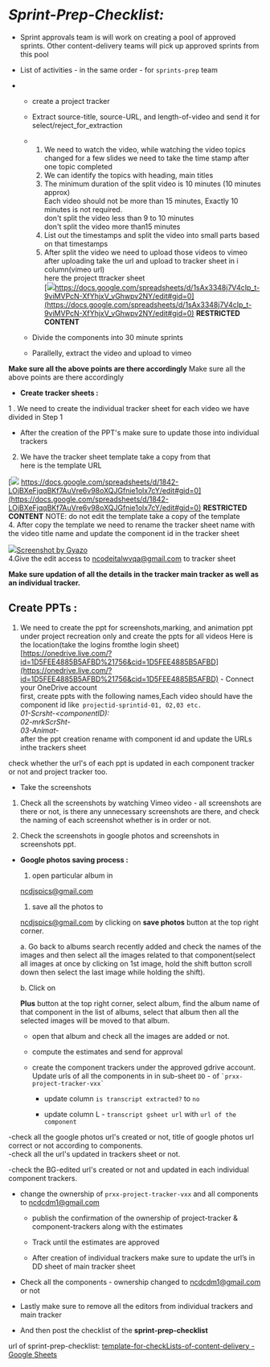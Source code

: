 # _**Sprint-Prep-Checklist:**_

 -   Sprint approvals team is will work on creating a pool of approved sprints. Other content-delivery teams will pick up approved sprints from this pool
    
 -   List of activities - in the same order - for `sprints-prep` team
 
 -  -   create a project tracker
        
    -   Extract source-title, source-URL, and length-of-video and send it for select/reject_for_extraction
        
    -   1. We need to watch the video, while watching the video topics changed for a few slides we need to take the time stamp after one topic completed  
        2. We can identify the topics with heading, main titles  
        3. The minimum duration of the split video is 10 minutes (10 minutes approx)  
        Each video should not be more than 15 minutes, Exactly 10 minutes is not required.  
        don't split the video less than 9 to 10 minutes  
        don't split the video more than15 minutes  
        4. List out the timestamps and split the video into small parts based on that timestamps  
        5. After split the video we need to upload those videos to vimeo  
        after uploading take the url and upload to tracker sheet in i column(vimeo url)  
        here the project ttracker sheet  
        [![](https://developers.google.com/drive/images/drive_icon.png)https://docs.google.com/spreadsheets/d/1sAx3348j7V4cIp_t-9viMVPcN-XfYhjxV_vGhwpv2NY/edit#gid=0](https://docs.google.com/spreadsheets/d/1sAx3348j7V4cIp_t-9viMVPcN-XfYhjxV_vGhwpv2NY/edit#gid=0)
        **RESTRICTED CONTENT**
        
    -   Divide the components into 30 minute sprints
        
    -   Parallelly, extract the video and upload to vimeo
        


  
  **Make sure all the above points are there accordingly**
  Make sure all the above points are there accordingly

-   **Create tracker sheets :**

1 . We need to create the individual tracker sheet for each video we have divided  in Step 1 

 - After the  creation of the PPT's make sure to update those into individual trackers 

2. We have the tracker sheet template take a copy from that  
        here is the template URL

[![](https://developers.google.com/drive/images/drive_icon.png)
https://docs.google.com/spreadsheets/d/1842-LOjBXeFjqqBKf7AuVre6v98oXQJGfnie1olx7cY/edit#gid=0](https://docs.google.com/spreadsheets/d/1842-LOjBXeFjqqBKf7AuVre6v98oXQJGfnie1olx7cY/edit#gid=0)
**RESTRICTED CONTENT**
  NOTE: do not edit the template take a copy of the  template  
  4. After copy the template we need to rename the tracker sheet name with the  video title name and update the component id in the  tracker sheet
        
[![](https://assets2.gyazo.com/favicon.ico)Screenshot by Gyazo](https://gyazo.com/e20c600d67a260f7d76ba085f23a92e4)  
4.Give the edit access to [ncodeitalwvqa@gmail.com](mailto:ncodeitalwvqa@gmail.com "mailto:ncodeitalwvqa@gmail.com") to tracker sheet
        

**Make sure updation of all the details in the tracker main tracker as well as an individual tracker.**
 ## Create PPTs :  
1. We need to create the ppt for screenshots,marking, and animation ppt under project recreation only and create the ppts for all videos
 Here is the location(take the logins fromthe  login sheet)  
    [https://onedrive.live.com/?id=1D5FEE4885B5AFBD%21756&cid=1D5FEE4885B5AFBD](https://onedrive.live.com/?id=1D5FEE4885B5AFBD%21756&cid=1D5FEE4885B5AFBD) - Connect your OneDrive account  
    first, create ppts with the  following names,Each video should have the component id like` projectid-sprintid-01, 02,03 etc.`  
    _01-Scrsht-<componentID):_  
    _02-mrkScrSht-<componentID>_  
    _03-Animat-<componentID>_  
    after the ppt creation rename with component id and update the URLs inthe  trackers sheet
    

check whether the url's of each ppt is updated in each component tracker or not and project tracker too.

 - Take the screenshots

1.  Check all the screenshots by watching Vimeo video - all screenshots are there or not, is there any unnecessary screenshots are there, and check the naming of each screenshot whether is in order or not.
    
2.  Check the screenshots in google photos and screenshots in screenshots ppt.
    

-   **Google photos saving process :**
    
    1.  open particular album in
        
    
    [ncdjspics@gmail.com](mailto:ncdjspics@gmail.com "mailto:ncdjspics@gmail.com")
    
    1.  save all the photos to
        
    
    [ncdjspics@gmail.com](mailto:ncdjspics@gmail.com "mailto:ncdjspics@gmail.com") by clicking on **save photos** button at the top right corner.
    
    a. Go back to albums search recently added and check the names of the images and then select all the images related to that component(select all images at once by clicking on 1st image, hold the shift button scroll down then select the last image while holding the shift).
        
    b.  Click on
        
    
    **Plus** button at the top right corner, select album, find the album name of that component in the list of albums, select that album then all the selected images will be moved to that album.
    
    -   open that album and check all the images are added or not.
        
    -   compute the estimates and send for approval
        
    -   create the component trackers under the approved gdrive account. Update urls of all the components in in sub-sheet `DD` - of `` `prxx-project-tracker-vxx` ``
        
        -   update column `is transcript extracted?` to `no`
            
        -   update column L - `transcript gsheet url` with `url of the component`
            

-check all the google photos url's created or not, title of google photos url correct or not according to components.  
-check all the url's updated in trackers sheet or not.

-check the BG-edited url's created or not and updated in each individual component trackers.

-   change the ownership of `prxx-project-tracker-vxx` and all components to [ncdcdm1@gmail.com](mailto:ncdcdm1@gmail.com "mailto:ncdcdm1@gmail.com")
    
    -   publish the confirmation of the ownership of project-tracker & component-trackers along with the estimates
        
    -   Track until the estimates are approved
        
    -   After creation of individual trackers make sure to update the url’s in DD sheet of main tracker sheet
        
-   Check all the components - ownership changed to [ncdcdm1@gmail.com](mailto:ncdcdm1@gmail.com "mailto:ncdcdm1@gmail.com") or not
    

-   Lastly make sure to remove all the editors from individual trackers and main tracker
    
-   And then post the checklist of the **sprint-prep-checklist**
    

url of sprint-prep-checklist: [template-for-checkLists-of-content-delivery - Google Sheets](https://docs.google.com/spreadsheets/d/1v6sZipzR7qA8oN46vovijp0dmcKk0IFEw3ToLxIIZ3g/edit#gid=1591681365 "https://docs.google.com/spreadsheets/d/1v6sZipzR7qA8oN46vovijp0dmcKk0IFEw3ToLxIIZ3g/edit#gid=1591681365")
